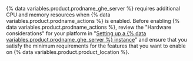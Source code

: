 {% data variables.product.prodname_ghe_server %} requires additional CPU and memory resources when {% data variables.product.prodname_actions %} is enabled. Before enabling {% data variables.product.prodname_actions %}, review the "Hardware considerations" for your platform in "[Setting up a {% data variables.product.prodname_ghe_server %} instance](/enterprise/admin/installation/setting-up-a-github-enterprise-server-instance)" and ensure that you satisfy the minimum requirements for the features that you want to enable on {% data variables.product.product_location %}.
